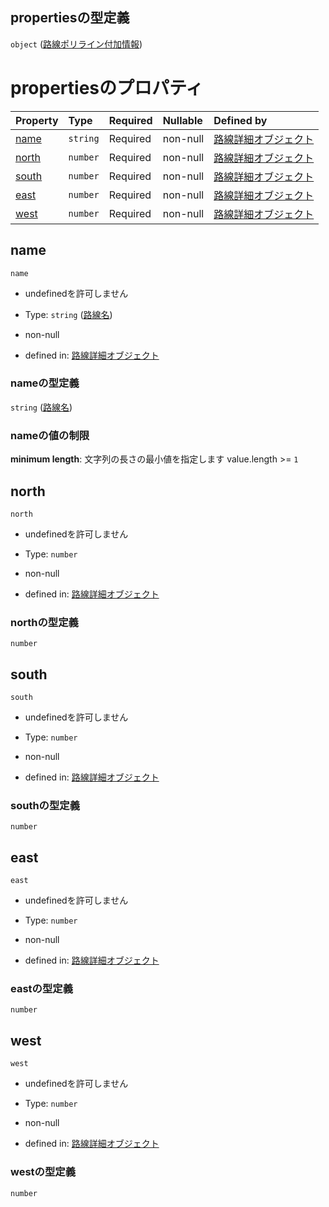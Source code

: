 ## propertiesの型定義

`object` ([路線ポリライン付加情報](line_detail-properties-路線ポリライン-properties-路線ポリライン付加情報.md))

# propertiesのプロパティ

| Property        | Type     | Required | Nullable | Defined by                                                                                                                                                           |
| :-------------- | :------- | :------- | :------- | :------------------------------------------------------------------------------------------------------------------------------------------------------------------- |
| [name](#name)   | `string` | Required | non-null | [路線詳細オブジェクト](line_detail-properties-路線ポリライン-properties-路線ポリライン付加情報-properties-路線名.md "undefined#/properties/polyline_list/properties/properties/properties/name")    |
| [north](#north) | `number` | Required | non-null | [路線詳細オブジェクト](line_detail-properties-路線ポリライン-properties-路線ポリライン付加情報-properties-north.md "undefined#/properties/polyline_list/properties/properties/properties/north") |
| [south](#south) | `number` | Required | non-null | [路線詳細オブジェクト](line_detail-properties-路線ポリライン-properties-路線ポリライン付加情報-properties-south.md "undefined#/properties/polyline_list/properties/properties/properties/south") |
| [east](#east)   | `number` | Required | non-null | [路線詳細オブジェクト](line_detail-properties-路線ポリライン-properties-路線ポリライン付加情報-properties-east.md "undefined#/properties/polyline_list/properties/properties/properties/east")   |
| [west](#west)   | `number` | Required | non-null | [路線詳細オブジェクト](line_detail-properties-路線ポリライン-properties-路線ポリライン付加情報-properties-west.md "undefined#/properties/polyline_list/properties/properties/properties/west")   |

## name



`name`

*   undefinedを許可しません

*   Type: `string` ([路線名](line_detail-properties-路線ポリライン-properties-路線ポリライン付加情報-properties-路線名.md))

*   non-null

*   defined in: [路線詳細オブジェクト](line_detail-properties-路線ポリライン-properties-路線ポリライン付加情報-properties-路線名.md "undefined#/properties/polyline_list/properties/properties/properties/name")

### nameの型定義

`string` ([路線名](line_detail-properties-路線ポリライン-properties-路線ポリライン付加情報-properties-路線名.md))

### nameの値の制限

**minimum length**: 文字列の長さの最小値を指定します value.length >= `1`

## north



`north`

*   undefinedを許可しません

*   Type: `number`

*   non-null

*   defined in: [路線詳細オブジェクト](line_detail-properties-路線ポリライン-properties-路線ポリライン付加情報-properties-north.md "undefined#/properties/polyline_list/properties/properties/properties/north")

### northの型定義

`number`

## south



`south`

*   undefinedを許可しません

*   Type: `number`

*   non-null

*   defined in: [路線詳細オブジェクト](line_detail-properties-路線ポリライン-properties-路線ポリライン付加情報-properties-south.md "undefined#/properties/polyline_list/properties/properties/properties/south")

### southの型定義

`number`

## east



`east`

*   undefinedを許可しません

*   Type: `number`

*   non-null

*   defined in: [路線詳細オブジェクト](line_detail-properties-路線ポリライン-properties-路線ポリライン付加情報-properties-east.md "undefined#/properties/polyline_list/properties/properties/properties/east")

### eastの型定義

`number`

## west



`west`

*   undefinedを許可しません

*   Type: `number`

*   non-null

*   defined in: [路線詳細オブジェクト](line_detail-properties-路線ポリライン-properties-路線ポリライン付加情報-properties-west.md "undefined#/properties/polyline_list/properties/properties/properties/west")

### westの型定義

`number`

